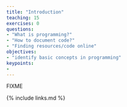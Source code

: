 ```yaml
---
title: "Introduction"
teaching: 15
exercises: 0
questions:
- "What is programming?"
- "How to document code?"
- "Finding resources/code online"
objectives:
- "identify basic concepts in programming"
keypoints:
- 
---
```

FIXME

{% include links.md %}

